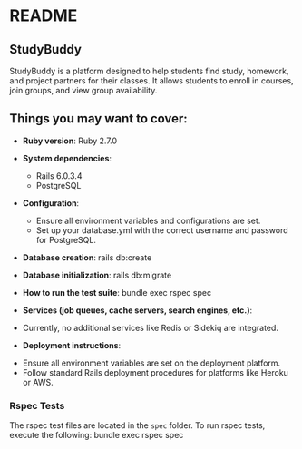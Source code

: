 # README

## StudyBuddy

StudyBuddy is a platform designed to help students find study, homework, and project partners for their classes. It allows students to enroll in courses, join groups, and view group availability.

## Things you may want to cover:

* **Ruby version**: Ruby 2.7.0

* **System dependencies**: 
  - Rails 6.0.3.4
  - PostgreSQL

* **Configuration**: 
  - Ensure all environment variables and configurations are set.
  - Set up your database.yml with the correct username and password for PostgreSQL.

* **Database creation**: rails db:create


* **Database initialization**: 
rails db:migrate


* **How to run the test suite**: 
bundle exec rspec spec


* **Services (job queues, cache servers, search engines, etc.)**: 
- Currently, no additional services like Redis or Sidekiq are integrated.

* **Deployment instructions**: 
- Ensure all environment variables are set on the deployment platform.
- Follow standard Rails deployment procedures for platforms like Heroku or AWS.

### Rspec Tests

The rspec test files are located in the `spec` folder.
To run rspec tests, execute the following:
bundle exec rspec spec
